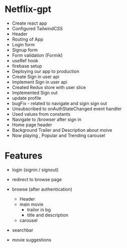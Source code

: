 # Netflix-gpt

- Create react app
- Configured TailwindCSS
- Header
- Routing of App
- Login form
- Signup form
- Form validation (Formik)
- useRef hook
- firebase setup
- Deploying our app to production
- Create Sign in user api
- Implement Sign in user api
- Created Redux store with user slice
- Implemented Sign out
- update profile
- bugFix - related to navigate and sigin sign out
- Unsubscribed to onAuthStateChanged event handler
- Used values from constants
- Navigate to /browser after sign in
- Home page header
- Background Trailer and Description about moive
- Now playing , Popular and Trending carousel
  

# Features

- login (signin / signout)
- redirect to browse page
- browse (after authentication)

  - Header
  - main movie
    - trailor in bg
    - title and description
  - carousel

- searchbar
- movie suggestions
